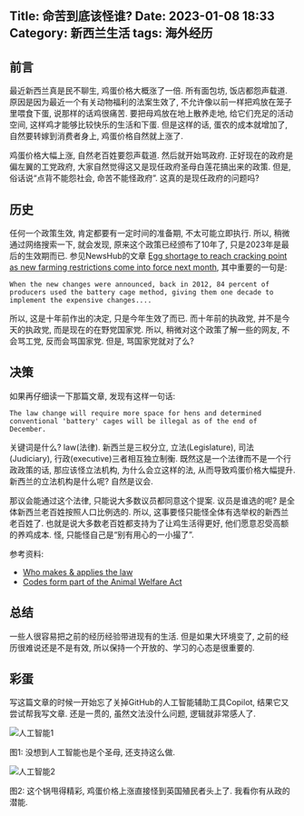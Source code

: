 Title: 命苦到底该怪谁?
Date: 2023-01-08 18:33
Category: 新西兰生活
tags:   海外经历
----

## 前言

最近新西兰真是民不聊生, 鸡蛋价格大概涨了一倍. 所有面包坊, 饭店都怨声载道. 原因是因为最近一个有关动物福利的法案生效了, 不允许像以前一样把鸡放在笼子里喂食下蛋, 说那样的话鸡很痛苦. 要把母鸡放在地上散养走地, 给它们充足的活动空间, 这样鸡才能够比较快乐的生活和下蛋. 但是这样的话, 蛋农的成本就增加了, 自然要转嫁到消费者身上, 鸡蛋价格自然就上涨了. 

鸡蛋价格大幅上涨, 自然老百姓要怨声载道. 然后就开始骂政府. 正好现在的政府是偏左翼的工党政府, 大家自然觉得这又是现任政府圣母白莲花搞出来的政策. 但是, 俗话说“点背不能怨社会, 命苦不能怪政府”. 这真的是现任政府的问题吗?

## 历史

任何一个政策生效, 肯定都要有一定时间的准备期, 不太可能立即执行. 所以, 稍微通过网络搜索一下, 就会发现, 原来这个政策已经颁布了10年了, 只是2023年是最后的生效期而已. 参见NewsHub的文章 [Egg shortage to reach cracking point as new farming restrictions come into force next month](https://www.newshub.co.nz/home/money/2022/11/egg-shortage-to-reach-cracking-point-as-new-farming-restrictions-come-into-force-next-month.html), 其中重要的一句是: 

```
When the new changes were announced, back in 2012, 84 percent of producers used the battery cage method, giving them one decade to implement the expensive changes....
```

所以, 这是十年前作出的决定, 只是今年生效了而已. 而十年前的执政党, 并不是今天的执政党, 而是现在的在野党国家党. 所以, 稍微对这个政策了解一些的网友, 不会骂工党, 反而会骂国家党. 但是, 骂国家党就对了么?

## 决策

如果再仔细读一下那篇文章, 发现有这样一句话:

```
The law change will require more space for hens and determined conventional 'battery' cages will be illegal as of the end of December.
```

关键词是什么? law(法律). 新西兰是三权分立, 立法(Legislature), 司法(Judiciary), 行政(executive)三者相互独立制衡. 既然这是一个法律而不是一个行政政策的话, 那应该怪立法机构, 为什么会立这样的法, 从而导致鸡蛋价格大幅提升. 新西兰的立法机构是什么呢? 自然是议会. 

那议会能通过这个法律, 只能说大多数议员都同意这个提案. 议员是谁选的呢? 是全体新西兰老百姓按照人口比例选的. 所以, 这事要怪只能怪全体有选举权的新西兰老百姓了. 也就是说大多数老百姓都支持为了让鸡生活得更好, 他们愿意忍受高额的养鸡成本. 怪, 只能怪自己是“别有用心的一小撮了”.

参考资料: 

- [Who makes & applies the law](https://www.justice.govt.nz/about/learn-about-the-justice-system/how-the-justice-system-works/who-makes-and-applies-the-law/)
- [Codes form part of the Animal Welfare Act](https://www.mpi.govt.nz/animals/animal-welfare/codes/all-animal-welfare-codes/)


## 总结

一些人很容易把之前的经历经验带进现有的生活. 但是如果大环境变了, 之前的经历很难说还是不是有效, 所以保持一个开放的、学习的心态是很重要的.

## 彩蛋

写这篇文章的时候一开始忘了关掉GitHub的人工智能辅助工具Copilot, 结果它又尝试帮我写文章. 还是一贯的, 虽然文法没什么问题, 逻辑就非常感人了.

![人工智能1](/uploads/2023/copilot1.jpg)

图1: 没想到人工智能也是个圣母, 还支持这么做.

![人工智能2](/uploads/2023/copilot2.jpg)

图2: 这个锅甩得精彩, 鸡蛋价格上涨直接怪到英国殖民者头上了. 我看你有从政的潜能.

